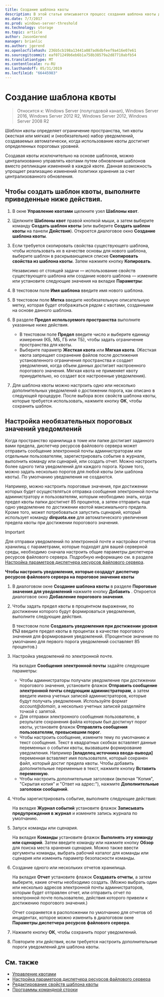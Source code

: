 ```yaml
---
title: Создание шаблона квоты
description: В этой статье описывается процесс создания шаблона квоты для определения ограничения пространства хранилища
ms.date: 7/7/2017
ms.prod: windows-server-threshold
ms.technology: storage
ms.topic: article
author: JasonGerend
manager: brianlic
ms.author: jgerend
ms.openlocfilehash: 236b5cb198a13441a087ad6dbfeef9a416e07e61
ms.sourcegitcommit: eaf071249b6eb6b1a758b38579a2d87710abfb54
ms.translationtype: MT
ms.contentlocale: ru-RU
ms.lasthandoff: 05/31/2019
ms.locfileid: "66445983"
---
```

# <a name="create-a-quota-template"></a>Создание шаблона квоты

> Относится к: Windows Server (полугодовой канал), Windows Server 2016, Windows Server 2012 R2, Windows Server 2012, Windows Server 2008 R2

*Шаблон квоты* определяет ограничение пространства, тип квоты (жесткая или мягкая) и (необязательно) набор уведомлений, создаваемых автоматически, когда использование квоты достигнет определенных пороговых уровней.

Создавая квоты исключительно на основе шаблонов, можно централизованно управлять квотами путем обновления шаблонов вместо репликации изменений в каждой квоте. Данная возможность упрощает реализацию изменений политики хранения за счет централизованного обновления.

## <a name="to-create-a-quota-template"></a>Чтобы создать шаблон квоты, выполните приведенные ниже действия.

1.  В окне **Управление квотами** щелкните узел **Шаблоны квот**.

2.  Щелкните **Шаблоны квот** правой кнопкой мыши, а затем выберите команду **Создать шаблон квоты** (или выберите **Создать шаблон квоты** на панели **Действия**). Откроется диалоговое окно **Создание шаблона квоты**.

3.  Если требуется скопировать свойства существующего шаблона, чтобы использовать их в качестве основы для нового шаблона, выберите шаблон в раскрывающемся списке **Скопировать свойства из шаблона квоты**. Затем нажмите кнопку **Копировать**.

    Независимо от стоящей задачи — использование свойств существующего шаблона или создание нового шаблона — измените или установите следующие значения на вкладке **Параметры**:

4.  В текстовом поле **Имя шаблона** введите имя нового шаблона.

5.  В текстовом поле **Метка** введите необязательную описательную метку, которая будет отображаться рядом с квотами, созданными на основе данного шаблона.

6.  В разделе **Предел используемого пространства** выполните указанные ниже действия.

    -   В текстовом поле **Предел** введите число и выберите единицу измерения (КБ, МБ, ГБ или ТБ), чтобы задать ограничение пространства для квоты.
    -   Выберите параметр **Жесткая квота** или **Мягкая квота**. (Жесткая квота запрещает сохранение файлов после достижения установленного ограничения пространства и создает уведомления, когда объем данных достигает настроенного порогового значения. Мягкая квота не применяет квоту принудительно, но создает все настроенные уведомления).

7.  Для шаблона квоты можно настроить одно или несколько дополнительных уведомлений о достижении порога, как описано в следующей процедуре. После выбора всех свойств шаблона квоты, которые требуется использовать, нажмите кнопку **ОК**, чтобы сохранить шаблон.

## <a name="setting-optional-notification-thresholds"></a>Настройка необязательных пороговых значений уведомлений

Когда пространство хранилища в томе или папке достигает заданного вами предела, диспетчер ресурсов файлового сервера может отправить сообщение электронной почты администраторам или отдельным пользователям, зарегистрировать событие в журнале, выполнить команду или сценарий, или создать отчет. Можно настроить более одного типа уведомлений для каждого порога. Кроме того, можно задать несколько порогов для любой квоты (или шаблона квоты). По умолчанию уведомления не создаются.

Например, можно настроить пороговые значения, при достижении которых будет осуществляться отправка сообщения электронной почты администратору и пользователям, которым необходимо знать, когда предел квоты папки достигнет 85 процентов, а затем отправить еще одно уведомление по достижении квотой максимального предела. Кроме того, может потребоваться запустить сценарий, который использует команду **dirquota.exe** для автоматического увеличения предела квоты при достижении порогового значения.

> [!Important]
> Для отправки уведомлений по электронной почте и настройки отчетов хранилищ с параметрами, которые подходят для вашей серверной среды, необходимо сначала настроить общие параметры диспетчера ресурсов файлового сервера. Подробную информацию см. в разделе [Настройка параметров диспетчера ресурсов файлового сервера](setting-file-server-resource-manager-options.md).

**Чтобы настроить уведомления, которые создадут диспетчер ресурсов файлового сервера на пороговое значение квоты**

1. В диалоговом окне **Создание шаблона квоты** в разделе **Пороговые значения для уведомлений** нажмите кнопку **Добавить** . Откроется диалоговое окно **Добавление порогового значения**.

2. Чтобы задать предел квоты в процентном выражении, по достижении которого будут формироваться уведомления, выполните следующие действия.

   В текстовом поле **Создавать уведомления при достижении уровня (%)** введите предел квоты в процентах в качестве порогового значения для формирования уведомлений. (Процентное значение по умолчанию для первого порога уведомлений составляет 85 процентов.)

3. Настройка уведомлений по электронной почте.

   На вкладке **Сообщения электронной почты** задайте следующие параметры:

   - Чтобы администраторы получали уведомление при достижении порогового значения, установите флажок **Отправить сообщение электронной почты следующим администраторам**, а затем введите имена учетных записей администраторов, которые будут получать уведомления. Используйте формат <em>account@domain</em>, а несколько учетных записей разделяйте точкой с запятой.
   - Для отправки электронного сообщения пользователю, в результате сохранения файла которым был достигнут порог квоты, установите флажок **Отправлять сообщения пользователям, превысившим порог**.
   - Чтобы настроить сообщение, измените тему по умолчанию и текст сообщения. Текст в квадратных скобках вставляет данные переменных о событии квоты, вызвавшем формирование уведомления. Например **\[владелец источника ввода-вывода\]** переменная вставляет имя пользователя, который сохранен файл, который достиг предела квоты. Чтобы добавить дополнительные переменные в текст, нажмите кнопку **Вставить переменную**.
   - Чтобы настроить дополнительные заголовки (включая "Копия", "Скрытая копия" и "Ответ на адрес:"), нажмите **Дополнительные заголовки сообщений**.

4. Чтобы зарегистрировать событие, выполните следующие действия:

   На вкладке **Журнал событий** установите флажок **Записывать предупреждения в журнал** и измените запись журнала по умолчанию.

5. Запуск команды или сценария.

   На вкладке **Команды** установите флажок **Выполнять эту команду или сценарий**. Затем введите команду или нажмите кнопку **Обзор** для поиска места хранения сценария. Можно также ввести аргументы команды, выбрать рабочий каталог для команды или сценария или изменить параметр безопасности команды.

6. Создание одного или нескольких отчетов хранилища.

   На вкладке **Отчет** установите флажок **Создавать отчеты**, а затем выберите, какие отчеты необходимо создать. (Можно выбрать один или несколько адресов электронной почты администраторов, которым будет отправлен отчет, или отправить отчет по электронной почте пользователю, действия которого привели к достижению порогового значения.)

   Отчет сохраняется в расположении по умолчанию для отчетов об инцидентах, которое можно изменить в диалоговом окне **Параметры диспетчера ресурсов файлового сервера**.

7. Нажмите кнопку **ОК**, чтобы сохранить порог уведомлений.

8. Повторите эти действия, если требуется настроить дополнительные пороги уведомлений для шаблона квоты.

## <a name="see-also"></a>См. также

-   [Управление квотами](quota-management.md)
-    [Настройка параметров диспетчера ресурсов файлового сервера](setting-file-server-resource-manager-options.md)
-   [Редактирование свойств шаблона квоты](edit-quota-template-properties.md)
-   [Программы командной строки](command-line-tools.md)


